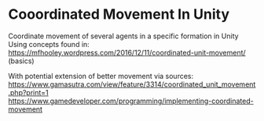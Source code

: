 # Cooordinated Movement In Unity
Coordinate movement of several agents in a specific formation in Unity
Using concepts found in:  
https://mfhooley.wordpress.com/2016/12/11/coordinated-unit-movement/ (basics)

With potential extension of better movement via sources:  
https://www.gamasutra.com/view/feature/3314/coordinated_unit_movement.php?print=1  
https://www.gamedeveloper.com/programming/implementing-coordinated-movement
